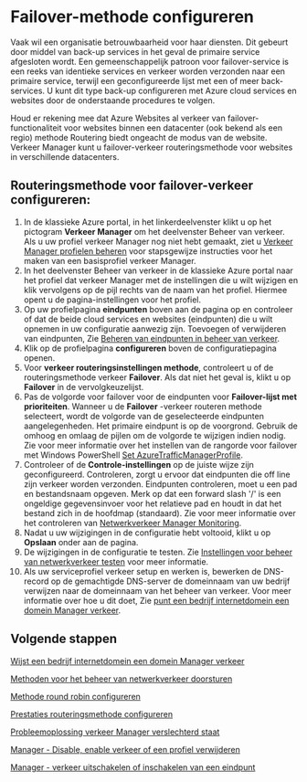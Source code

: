 <properties
   pageTitle="Configureer Manager verkeer failover verkeer routeringsmethode | Microsoft Azure"
   description="Dit artikel helpt u routeringsmethode voor failover-verkeer configureren in beheer van verkeer"
   services="traffic-manager"
   documentationCenter=""
   authors="sdwheeler"
   manager="carmonm"
   editor="tysonn" />
<tags
   ms.service="traffic-manager"
   ms.devlang="na"
   ms.topic="article"
   ms.tgt_pltfrm="na"
   ms.workload="infrastructure-services"
   ms.date="10/18/2016"
   ms.author="sewhee" />
<!-- repub for nofollow -->

# <a name="configure-failover-routing-method"></a>Failover-methode configureren

Vaak wil een organisatie betrouwbaarheid voor haar diensten. Dit gebeurt door middel van back-up services in het geval de primaire service afgesloten wordt. Een gemeenschappelijk patroon voor failover-service is een reeks van identieke services en verkeer worden verzonden naar een primaire service, terwijl een geconfigureerde lijst met een of meer back-services. U kunt dit type back-up configureren met Azure cloud services en websites door de onderstaande procedures te volgen.

Houd er rekening mee dat Azure Websites al verkeer van failover-functionaliteit voor websites binnen een datacenter (ook bekend als een regio) methode Routering biedt ongeacht de modus van de website. Verkeer Manager kunt u failover-verkeer routeringsmethode voor websites in verschillende datacenters.

## <a name="to-configure-failover-traffic-routing-method"></a>Routeringsmethode voor failover-verkeer configureren:

1. In de klassieke Azure portal, in het linkerdeelvenster klikt u op het pictogram **Verkeer Manager** om het deelvenster Beheer van verkeer. Als u uw profiel verkeer Manager nog niet hebt gemaakt, ziet u [Verkeer Manager profielen beheren](traffic-manager-manage-profiles.md) voor stapsgewijze instructies voor het maken van een basisprofiel verkeer Manager.
2. In het deelvenster Beheer van verkeer in de klassieke Azure portal naar het profiel dat verkeer Manager met de instellingen die u wilt wijzigen en klik vervolgens op de pijl rechts van de naam van het profiel. Hiermee opent u de pagina-instellingen voor het profiel.
3. Op uw profielpagina **eindpunten** boven aan de pagina op en controleer of dat de beide cloud services en websites (eindpunten) die u wilt opnemen in uw configuratie aanwezig zijn. Toevoegen of verwijderen van eindpunten, Zie [Beheren van eindpunten in beheer van verkeer](traffic-manager-endpoints.md).
4. Klik op de profielpagina **configureren** boven de configuratiepagina openen.
5. Voor **verkeer routeringsinstellingen methode**, controleert u of de routeringsmethode verkeer **Failover**. Als dat niet het geval is, klikt u op **Failover** in de vervolgkeuzelijst.
6. Pas de volgorde voor failover voor de eindpunten voor **Failover-lijst met prioriteiten**. Wanneer u de **Failover** -verkeer routeren methode selecteert, wordt de volgorde van de geselecteerde eindpunten aangelegenheden. Het primaire eindpunt is op de voorgrond. Gebruik de omhoog en omlaag de pijlen om de volgorde te wijzigen indien nodig. Zie voor meer informatie over het instellen van de rangorde voor failover met Windows PowerShell [Set AzureTrafficManagerProfile](http://go.microsoft.com/fwlink/p/?LinkId=400880).
7. Controleer of de **Controle-instellingen** op de juiste wijze zijn geconfigureerd. Controleren, zorgt u ervoor dat eindpunten die off line zijn verkeer worden verzonden. Eindpunten controleren, moet u een pad en bestandsnaam opgeven. Merk op dat een forward slash '/' is een ongeldige gegevensinvoer voor het relatieve pad en houdt in dat het bestand zich in de hoofdmap (standaard). Zie voor meer informatie over het controleren van [Netwerkverkeer Manager Monitoring](traffic-manager-monitoring.md).
8. Nadat u uw wijzigingen in de configuratie hebt voltooid, klikt u op **Opslaan** onder aan de pagina.
9. De wijzigingen in de configuratie te testen. Zie [Instellingen voor beheer van netwerkverkeer testen](traffic-manager-testing-settings.md) voor meer informatie.
10. Als uw serviceprofiel verkeer setup en werken is, bewerken de DNS-record op de gemachtigde DNS-server de domeinnaam van uw bedrijf verwijzen naar de domeinnaam van het beheer van verkeer. Voor meer informatie over hoe u dit doet, Zie [punt een bedrijf internetdomein een domein Manager verkeer](traffic-manager-point-internet-domain.md).

## <a name="next-steps"></a>Volgende stappen

[Wijst een bedrijf internetdomein een domein Manager verkeer](traffic-manager-point-internet-domain.md)

[Methoden voor het beheer van netwerkverkeer doorsturen](traffic-manager-routing-methods.md)

[Methode round robin configureren](traffic-manager-configure-round-robin-routing-method.md)

[Prestaties routeringsmethode configureren](traffic-manager-configure-performance-routing-method.md)

[Probleemoplossing verkeer Manager verslechterd staat](traffic-manager-troubleshooting-degraded.md)

[Manager - Disable, enable verkeer of een profiel verwijderen](disable-enable-or-delete-a-profile.md)

[Manager - verkeer uitschakelen of inschakelen van een eindpunt](disable-or-enable-an-endpoint.md)

